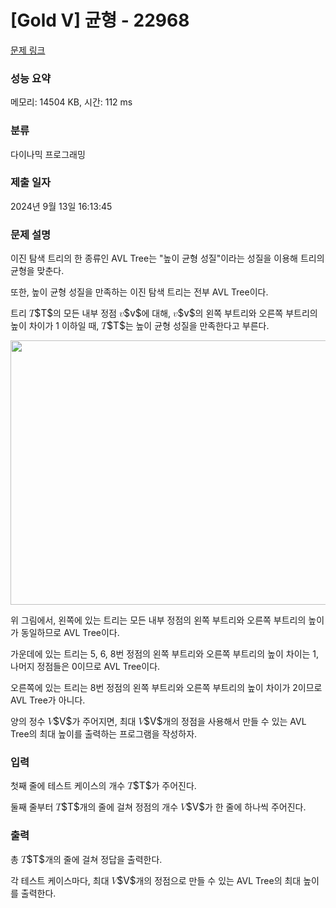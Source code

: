 # [Gold V] 균형 - 22968 

[문제 링크](https://www.acmicpc.net/problem/22968) 

### 성능 요약

메모리: 14504 KB, 시간: 112 ms

### 분류

다이나믹 프로그래밍

### 제출 일자

2024년 9월 13일 16:13:45

### 문제 설명

<p>이진 탐색 트리의 한 종류인 AVL Tree는 "높이 균형 성질"이라는 성질을 이용해 트리의 균형을 맞춘다.</p>

<p>또한, 높이 균형 성질을 만족하는 이진 탐색 트리는 전부 AVL Tree이다.</p>

<p>트리 <mjx-container class="MathJax" jax="CHTML" style="font-size: 109%; position: relative;"><mjx-math class="MJX-TEX" aria-hidden="true"><mjx-mi class="mjx-i"><mjx-c class="mjx-c1D447 TEX-I"></mjx-c></mjx-mi></mjx-math><mjx-assistive-mml unselectable="on" display="inline"><math xmlns="http://www.w3.org/1998/Math/MathML"><mi>T</mi></math></mjx-assistive-mml><span aria-hidden="true" class="no-mathjax mjx-copytext">$T$</span></mjx-container>의 모든 내부 정점 <mjx-container class="MathJax" jax="CHTML" style="font-size: 109%; position: relative;"><mjx-math class="MJX-TEX" aria-hidden="true"><mjx-mi class="mjx-i"><mjx-c class="mjx-c1D463 TEX-I"></mjx-c></mjx-mi></mjx-math><mjx-assistive-mml unselectable="on" display="inline"><math xmlns="http://www.w3.org/1998/Math/MathML"><mi>v</mi></math></mjx-assistive-mml><span aria-hidden="true" class="no-mathjax mjx-copytext">$v$</span></mjx-container>에 대해, <mjx-container class="MathJax" jax="CHTML" style="font-size: 109%; position: relative;"><mjx-math class="MJX-TEX" aria-hidden="true"><mjx-mi class="mjx-i"><mjx-c class="mjx-c1D463 TEX-I"></mjx-c></mjx-mi></mjx-math><mjx-assistive-mml unselectable="on" display="inline"><math xmlns="http://www.w3.org/1998/Math/MathML"><mi>v</mi></math></mjx-assistive-mml><span aria-hidden="true" class="no-mathjax mjx-copytext">$v$</span></mjx-container>의 왼쪽 부트리와 오른쪽 부트리의 높이 차이가 1 이하일 때, <mjx-container class="MathJax" jax="CHTML" style="font-size: 109%; position: relative;"><mjx-math class="MJX-TEX" aria-hidden="true"><mjx-mi class="mjx-i"><mjx-c class="mjx-c1D447 TEX-I"></mjx-c></mjx-mi></mjx-math><mjx-assistive-mml unselectable="on" display="inline"><math xmlns="http://www.w3.org/1998/Math/MathML"><mi>T</mi></math></mjx-assistive-mml><span aria-hidden="true" class="no-mathjax mjx-copytext">$T$</span></mjx-container>는 높이 균형 성질을 만족한다고 부른다.</p>

<p style="text-align: center;"><img alt="" src="https://upload.acmicpc.net/c803af4a-0d46-4d64-9cf7-34f551dd70c9/-/preview/" style="height: 423px; width: 1000px;"></p>

<p>위 그림에서, 왼쪽에 있는 트리는 모든 내부 정점의 왼쪽 부트리와 오른쪽 부트리의 높이가 동일하므로 AVL Tree이다.</p>

<p>가운데에 있는 트리는 5, 6, 8번 정점의 왼쪽 부트리와 오른쪽 부트리의 높이 차이는 1, 나머지 정점들은 0이므로 AVL Tree이다.</p>

<p>오른쪽에 있는 트리는 8번 정점의 왼쪽 부트리와 오른쪽 부트리의 높이 차이가 2이므로 AVL Tree가 아니다.</p>

<p>양의 정수 <mjx-container class="MathJax" jax="CHTML" style="font-size: 109%; position: relative;"><mjx-math class="MJX-TEX" aria-hidden="true"><mjx-mi class="mjx-i"><mjx-c class="mjx-c1D449 TEX-I"></mjx-c></mjx-mi></mjx-math><mjx-assistive-mml unselectable="on" display="inline"><math xmlns="http://www.w3.org/1998/Math/MathML"><mi>V</mi></math></mjx-assistive-mml><span aria-hidden="true" class="no-mathjax mjx-copytext">$V$</span></mjx-container>가 주어지면, 최대 <mjx-container class="MathJax" jax="CHTML" style="font-size: 109%; position: relative;"><mjx-math class="MJX-TEX" aria-hidden="true"><mjx-mi class="mjx-i"><mjx-c class="mjx-c1D449 TEX-I"></mjx-c></mjx-mi></mjx-math><mjx-assistive-mml unselectable="on" display="inline"><math xmlns="http://www.w3.org/1998/Math/MathML"><mi>V</mi></math></mjx-assistive-mml><span aria-hidden="true" class="no-mathjax mjx-copytext">$V$</span></mjx-container>개의 정점을 사용해서 만들 수 있는 AVL Tree의 최대 높이를 출력하는 프로그램을 작성하자.</p>

### 입력 

 <p>첫째 줄에 테스트 케이스의 개수 <mjx-container class="MathJax" jax="CHTML" style="font-size: 109%; position: relative;"><mjx-math class="MJX-TEX" aria-hidden="true"><mjx-mi class="mjx-i"><mjx-c class="mjx-c1D447 TEX-I"></mjx-c></mjx-mi></mjx-math><mjx-assistive-mml unselectable="on" display="inline"><math xmlns="http://www.w3.org/1998/Math/MathML"><mi>T</mi></math></mjx-assistive-mml><span aria-hidden="true" class="no-mathjax mjx-copytext">$T$</span></mjx-container>가 주어진다.</p>

<p>둘째 줄부터 <mjx-container class="MathJax" jax="CHTML" style="font-size: 109%; position: relative;"><mjx-math class="MJX-TEX" aria-hidden="true"><mjx-mi class="mjx-i"><mjx-c class="mjx-c1D447 TEX-I"></mjx-c></mjx-mi></mjx-math><mjx-assistive-mml unselectable="on" display="inline"><math xmlns="http://www.w3.org/1998/Math/MathML"><mi>T</mi></math></mjx-assistive-mml><span aria-hidden="true" class="no-mathjax mjx-copytext">$T$</span></mjx-container>개의 줄에 걸쳐 정점의 개수 <mjx-container class="MathJax" jax="CHTML" style="font-size: 109%; position: relative;"><mjx-math class="MJX-TEX" aria-hidden="true"><mjx-mi class="mjx-i"><mjx-c class="mjx-c1D449 TEX-I"></mjx-c></mjx-mi></mjx-math><mjx-assistive-mml unselectable="on" display="inline"><math xmlns="http://www.w3.org/1998/Math/MathML"><mi>V</mi></math></mjx-assistive-mml><span aria-hidden="true" class="no-mathjax mjx-copytext">$V$</span></mjx-container>가 한 줄에 하나씩 주어진다.</p>

### 출력 

 <p>총 <mjx-container class="MathJax" jax="CHTML" style="font-size: 109%; position: relative;"><mjx-math class="MJX-TEX" aria-hidden="true"><mjx-mi class="mjx-i"><mjx-c class="mjx-c1D447 TEX-I"></mjx-c></mjx-mi></mjx-math><mjx-assistive-mml unselectable="on" display="inline"><math xmlns="http://www.w3.org/1998/Math/MathML"><mi>T</mi></math></mjx-assistive-mml><span aria-hidden="true" class="no-mathjax mjx-copytext">$T$</span></mjx-container>개의 줄에 걸쳐 정답을 출력한다.</p>

<p>각 테스트 케이스마다, 최대 <mjx-container class="MathJax" jax="CHTML" style="font-size: 109%; position: relative;"><mjx-math class="MJX-TEX" aria-hidden="true"><mjx-mi class="mjx-i"><mjx-c class="mjx-c1D449 TEX-I"></mjx-c></mjx-mi></mjx-math><mjx-assistive-mml unselectable="on" display="inline"><math xmlns="http://www.w3.org/1998/Math/MathML"><mi>V</mi></math></mjx-assistive-mml><span aria-hidden="true" class="no-mathjax mjx-copytext">$V$</span></mjx-container>개의 정점으로 만들 수 있는 AVL Tree의 최대 높이를 출력한다.</p>

